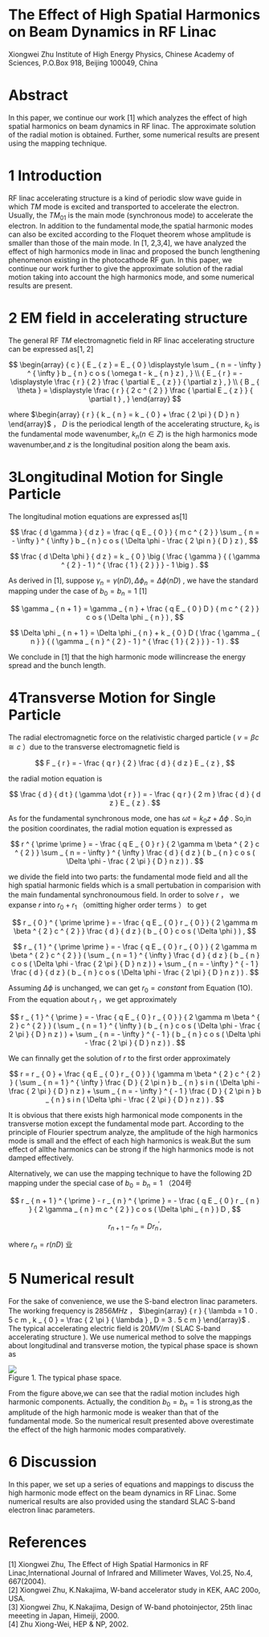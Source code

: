 # The Effect of High Spatial Harmonics on Beam Dynamics in RF Linac

Xiongwei Zhu Institute of High Energy Physics, Chinese Academy of Sciences, P.O.Box 918, Beijing 100049, China

# Abstract

In this paper, we continue our work [1] which analyzes the effect of high spatial harmonics on beam dynamics in RF linac. The approximate solution of the radial motion is obtained. Further, some numerical results are present using the mapping technique.

# 1 Introduction

RF linac accelerating structure is a kind of periodic slow wave guide in which $T M$ mode is excited and transported to accelerate the electron. Usually, the $T M _ { 0 1 }$ is the main mode (synchronous mode) to accelerate the electron. In addition to the fundamental mode,the spatial harmonic modes can also be excited according to the Floquet theorem whose amplitude is smaller than those of the main mode. In [1, 2,3,4], we have analyzed the effect of high harmonics mode in linac and proposed the bunch lengthening phenomenon existing in the photocathode RF gun. In this paper, we continue our work further to give the approximate solution of the radial motion taking into account the high harmonics mode, and some numerical results are present.

# 2 EM field in accelerating structure

The general RF $T M$ electromagnetic field in RF linac accelerating structure can be expressed as[1, 2]

$$
\begin{array} { c } { E _ { z } = E _ { 0 } \displaystyle \sum _ { n = - \infty } ^ { \infty } b _ { n } c o s ( \omega t - k _ { n } z ) , } \\ { E _ { r } = - \displaystyle \frac { r } { 2 } \frac { \partial E _ { z } } { \partial z } , } \\ { B _ { \theta } = \displaystyle \frac { r } { 2 c ^ { 2 } } \frac { \partial E _ { z } } { \partial t } , } \end{array}
$$

where $\begin{array} { r } { k _ { n } = k _ { 0 } + \frac { 2 \pi } { D } n } \end{array}$ ， $D$ is the periodical length of the accelerating structure, $k _ { 0 }$ is the fundamental mode wavenumber, $k _ { n } ( n \in Z )$ is the high harmonics mode wavenumber,and $z$ is the longitudinal position along the beam axis.

# 3Longitudinal Motion for Single Particle

The longitudinal motion equations are expressed as[1]

$$
\frac { d \gamma } { d z } = \frac { q E _ { 0 } } { m c ^ { 2 } } \sum _ { n = - \infty } ^ { \infty } b _ { n } c o s ( \Delta \phi - \frac { 2 \pi n } { D } z ) ,
$$

$$
\frac { d \Delta \phi } { d z } = k _ { 0 } \big ( \frac { \gamma } { ( \gamma ^ { 2 } - 1 ) ^ { \frac { 1 } { 2 } } } - 1 \big ) .
$$

As derived in [1], suppose $\gamma _ { n } = \gamma ( n D ) , \Delta \phi _ { n } = \Delta \phi ( n D )$ , we have the standard mapping under the case of $b _ { 0 } = b _ { n } = 1$ [1]

$$
\gamma _ { n + 1 } = \gamma _ { n } + \frac { q E _ { 0 } D } { m c ^ { 2 } } c o s ( \Delta \phi _ { n } ) ,
$$

$$
\Delta \phi _ { n + 1 } = \Delta \phi _ { n } + k _ { 0 } D ( \frac { \gamma _ { n } } { ( \gamma _ { n } ^ { 2 } - 1 ) ^ { \frac { 1 } { 2 } } } - 1 ) .
$$

We conclude in [1] that the high harmonic mode willincrease the energy spread and the bunch length.

# 4Transverse Motion for Single Particle

The radial electromagnetic force on the relativistic charged particle ( $v = \beta c \cong c$ ）due to the transverse electromagnetic field is

$$
F _ { r } = - \frac { q r } { 2 } \frac { d } { d z } E _ { z } ,
$$

the radial motion equation is

$$
\frac { d } { d t } ( \gamma \dot { r } ) = - \frac { q r } { 2 m } \frac { d } { d z } E _ { z } .
$$

As for the fundamental synchronous mode, one has $\omega t = k _ { 0 } z + \Delta \phi$ . So,in the position coordinates, the radial motion equation is expressed as

$$
r ^ { \prime \prime } = - \frac { q E _ { 0 } r } { 2 \gamma m \beta ^ { 2 } c ^ { 2 } } \sum _ { n = - \infty } ^ { \infty } \frac { d } { d z } ( b _ { n } c o s ( \Delta \phi - \frac { 2 \pi } { D } n z ) ) .
$$

we divide the field into two parts: the fundamental mode field and all the high spatial harmonic fields which is a small pertubation in comparision with the main fundamental synchronoumous field. In order to solve $r$ ， we expanse $r$ into $r _ { 0 } + r _ { 1 }$ （omitting higher order terms ） to get

$$
r _ { 0 } ^ { \prime \prime } = - \frac { q E _ { 0 } r _ { 0 } } { 2 \gamma m \beta ^ { 2 } c ^ { 2 } } \frac { d } { d z } ( b _ { 0 } c o s ( \Delta \phi ) ) ,
$$

$$
r _ { 1 } ^ { \prime \prime } = - \frac { q E _ { 0 } r _ { 0 } } { 2 \gamma m \beta ^ { 2 } c ^ { 2 } } ( \sum _ { n = 1 } ^ { \infty } \frac { d } { d z } ( b _ { n } c o s ( \Delta \phi - \frac { 2 \pi } { D } n z ) ) + \sum _ { n = - \infty } ^ { - 1 } \frac { d } { d z } ( b _ { n } c o s ( \Delta \phi - \frac { 2 \pi } { D } n z ) ) .
$$

Assuming $\Delta \phi$ is unchanged, we can get $r _ { 0 } = c o n s t a n t$ from Equation (1O). From the equation about $r _ { 1 }$ ，we get approximately

$$
r _ { 1 } ^ { \prime } = - \frac { q E _ { 0 } r _ { 0 } } { 2 \gamma m \beta ^ { 2 } c ^ { 2 } } ( \sum _ { n = 1 } ^ { \infty } ( b _ { n } c o s ( \Delta \phi - \frac { 2 \pi } { D } n z ) ) + \sum _ { n = - \infty } ^ { - 1 } ( b _ { n } c o s ( \Delta \phi - \frac { 2 \pi } { D } n z ) ) .
$$

We can finnally get the solution of $r$ to the first order approximately

$$
r = r _ { 0 } + \frac { q E _ { 0 } r _ { 0 } } { \gamma m \beta ^ { 2 } c ^ { 2 } } ( \sum _ { n = 1 } ^ { \infty } \frac { D } { 2 \pi n } b _ { n } s i n ( \Delta \phi - \frac { 2 \pi } { D } n z ) + \sum _ { n = - \infty } ^ { - 1 } \frac { D } { 2 \pi n } b _ { n } s i n ( \Delta \phi - \frac { 2 \pi } { D } n z ) ) .
$$

It is obvious that there exists high harmonical mode components in the transverse motion except the fundamental mode part. According to the principle of Flourier spectrum analyze, the amplitude of the high harmonics mode is small and the effect of each high harmonics is weak.But the sum effect of allthe harmonics can be strong if the high harmonics mode is not damped effectively.

Alternatively, we can use the mapping technique to have the following 2D mapping under the special case of $b _ { 0 } = b _ { n } = 1$ （204号

$$
r _ { n + 1 } ^ { \prime } - r _ { n } ^ { \prime } = - \frac { q E _ { 0 } r _ { n } } { 2 \gamma _ { n } m c ^ { 2 } } c o s ( \Delta \phi _ { n } ) D ,
$$

$$
r _ { n + 1 } - r _ { n } = D r _ { n } ^ { \prime } ,
$$

where $r _ { n } = r ( n D )$ 业

# 5 Numerical result

For the sake of convenience, we use the S-band electron linac parameters. The working frequency is $2 8 5 6 M H z$ ， $\begin{array} { r } { \lambda = 1 0 . 5 c m , k _ { 0 } = \frac { 2 \pi } { \lambda } , D = 3 . 5 c m } \end{array}$ . The typical accelerating electric field is $2 0 M V / m$ ( SLAC S-band accelerating structure ). We use numerical method to solve the mappings about longitudinal and transverse motion, the typical phase space is shown as

![](images/48bb688e8279764d27074c0349b7fc375a2c88186e384d9fa0e8100136699ca7.jpg)  
Figure 1. The typical phase space.

From the figure above,we can see that the radial motion includes high harmonic components. Actually, the condition $b _ { 0 } = b _ { n } = 1$ is strong,as the amplitude of the high harmonic mode is weaker than that of the fundamental mode. So the numerical result presented above overestimate the effect of the high harmonic modes comparatively.

# 6 Discussion

In this paper, we set up a series of equations and mappings to discuss the high harmonic mode effect on the beam dynamics in RF Linac. Some numerical results are also provided using the standard SLAC S-band electron linac parameters.

# References

[1] Xiongwei Zhu, The Effect of High Spatial Harmonics in RF Linac,International Journal of Infrared and Millimeter Waves, Vol.25, No.4, 667(2004).   
[2] Xiongwei Zhu, K.Nakajima, W-band accelerator study in KEK, AAC 200o, USA.   
[3] Xiongwei Zhu, K.Nakajima, Design of W-band photoinjector, 25th linac meeeting in Japan, Himeiji, 2000.   
[4] Zhu Xiong-Wei, HEP & NP, 2002.
